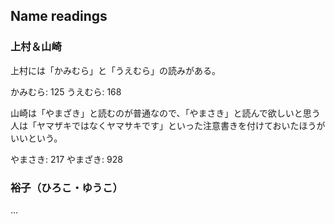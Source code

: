 ## Name readings

### 上村＆山崎

上村には「かみむら」と「うえむら」の読みがある。

かみむら: 125    うえむら: 168

山崎は「やまざき」と読むのが普通なので、「やまさき」と読んで欲しいと思う人は「ヤマザキではなくヤマサキです」といった注意書きを付けておいたほうがいいという。

やまさき: 217    やまざき: 928

### 裕子（ひろこ・ゆうこ）

...